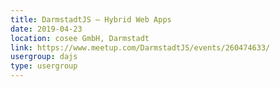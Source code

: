 ```yaml
---
title: DarmstadtJS – Hybrid Web Apps
date: 2019-04-23
location: cosee GmbH, Darmstadt
link: https://www.meetup.com/DarmstadtJS/events/260474633/
usergroup: dajs
type: usergroup
---
```

